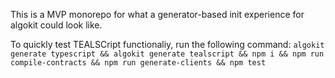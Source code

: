 This is a MVP monorepo for what a generator-based init experience for algokit could look like. 

To quickly test TEALSCript functionaliy, run the following command: `algokit generate typescript && algokit generate tealscript && npm i && npm run compile-contracts && npm run generate-clients && npm test`